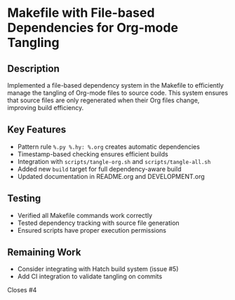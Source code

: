 # Makefile with File-based Dependencies for Org-mode Tangling

## Description
Implemented a file-based dependency system in the Makefile to efficiently manage the tangling of Org-mode files to source code. This system ensures that source files are only regenerated when their Org files change, improving build efficiency.

## Key Features
- Pattern rule `%.py %.hy: %.org` creates automatic dependencies
- Timestamp-based checking ensures efficient builds
- Integration with `scripts/tangle-org.sh` and `scripts/tangle-all.sh`
- Added new `build` target for full dependency-aware build
- Updated documentation in README.org and DEVELOPMENT.org

## Testing
- Verified all Makefile commands work correctly
- Tested dependency tracking with source file generation
- Ensured scripts have proper execution permissions

## Remaining Work
- Consider integrating with Hatch build system (issue #5)
- Add CI integration to validate tangling on commits

Closes #4
